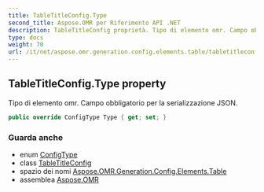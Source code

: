 ```yaml
---
title: TableTitleConfig.Type
second_title: Aspose.OMR per Riferimento API .NET
description: TableTitleConfig proprietà. Tipo di elemento omr. Campo obbligatorio per la serializzazione JSON.
type: docs
weight: 70
url: /it/net/aspose.omr.generation.config.elements.table/tabletitleconfig/type/
---
```

## TableTitleConfig.Type property

Tipo di elemento omr. Campo obbligatorio per la serializzazione JSON.

```csharp
public override ConfigType Type { get; set; }
```

### Guarda anche

* enum [ConfigType](../../../aspose.omr.generation.config.enums/configtype/)
* class [TableTitleConfig](../)
* spazio dei nomi [Aspose.OMR.Generation.Config.Elements.Table](../../tabletitleconfig/)
* assemblea [Aspose.OMR](../../../)


